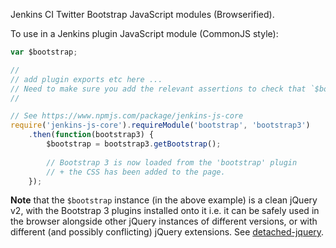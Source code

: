 Jenkins CI Twitter Bootstrap JavaScript modules (Browserified).

To use in a Jenkins plugin JavaScript module (CommonJS style):

```javascript
var $bootstrap;

//
// add plugin exports etc here ...
// Need to make sure you add the relevant assertions to check that `$bootstrap` is initialised (see below). 
//

// See https://www.npmjs.com/package/jenkins-js-core
require('jenkins-js-core').requireModule('bootstrap', 'bootstrap3')
    .then(function(bootstrap3) {
        $bootstrap = bootstrap3.getBootstrap();
        
        // Bootstrap 3 is now loaded from the 'bootstrap' plugin
        // + the CSS has been added to the page.
    });
```

__Note__ that the `$bootstrap` instance (in the above example) is a clean jQuery v2, with the Bootstrap 3 
plugins installed onto it i.e. it can be safely used in the browser alongside other jQuery instances of 
different versions, or with different (and possibly conflicting) jQuery extensions.
See [detached-jquery](https://www.npmjs.com/package/detached-jquery).